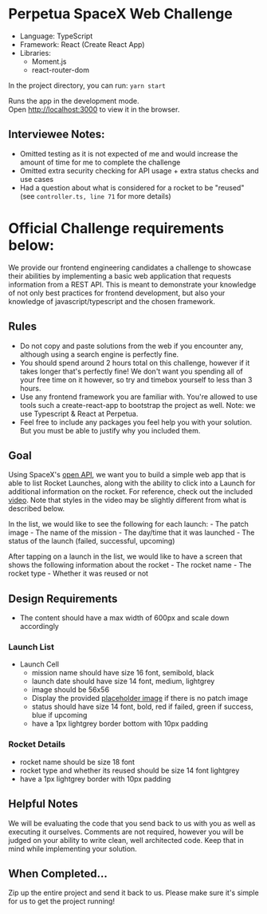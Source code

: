 # Perpetua SpaceX Web Challenge
- Language: TypeScript
- Framework: React (Create React App)
- Libraries: 
  - Moment.js
  - react-router-dom

In the project directory, you can run: `yarn start`

Runs the app in the development mode.\
Open [http://localhost:3000](http://localhost:3000) to view it in the browser.

## Interviewee Notes:
- Omitted testing as it is not expected of me and would increase the amount of time for me to complete the challenge
- Omitted extra security checking for API usage + extra status checks and use cases
- Had a question about what is considered for a rocket to be "reused" (see `controller.ts, line 71` for more details)


# Official Challenge requirements below:

We provide our frontend engineering candidates a challenge to showcase their abilities by implementing a basic web application that requests information from a REST API. This is meant to demonstrate your knowledge of not only best practices for frontend development, but also your knowledge of javascript/typescript and the chosen framework.

## Rules

- Do not copy and paste solutions from the web if you encounter any, although using a search engine is perfectly fine.
- You should spend around 2 hours total on this challenge, however if it takes longer that's perfectly fine! We don't want you spending all of your free time on it however, so try and timebox yourself to less than 3 hours.
- Use any frontend framework you are familiar with. You're allowed to use tools such a create-react-app to bootstrap the project as well. Note: we use Typescript & React at Perpetua.
- Feel free to include any packages you feel help you with your solution. But you must be able to justify why you included them.

## Goal

Using SpaceX's [open API](https://docs.spacexdata.com/ ), we want you to build a simple web app that is able to list Rocket Launches, along with the ability to click into a Launch for additional information on the rocket. For reference, check out the included [video](solution.mov). Note that styles in the video may be slightly different from what is described below.

In the list, we would like to see the following for each launch:
    - The patch image
    - The name of the mission
    - The day/time that it was launched
    - The status of the launch (failed, successful, upcoming)

After tapping on a launch in the list, we would like to have a screen that shows the following information about the rocket
    - The rocket name
    - The rocket type
    - Whether it was reused or not

## Design Requirements

- The content should have a max width of 600px and scale down accordingly

### Launch List

- Launch Cell
  - mission name should have size 16 font, semibold, black
  - launch date should have size 14 font, medium, lightgrey
  - image should be 56x56
  - Display the provided [placeholder image](/spacex_logo_square.png) if there is no patch image
  - status should have size 14 font, bold, red if failed, green if success, blue if upcoming
  - have a 1px lightgrey border bottom with 10px padding

### Rocket Details

- rocket name should be size 18 font
- rocket type and whether its reused should be size 14 font lightgrey
- have a 1px lightgrey border with 10px padding

## Helpful Notes

We will be evaluating the code that you send back to us with you as well as executing it ourselves. 
Comments are not required, however you will be judged on your ability to write clean, well architected code. Keep that in mind while implementing your solution.

## When Completed...

Zip up the entire project and send it back to us. Please make sure it's simple for us to get the project running!